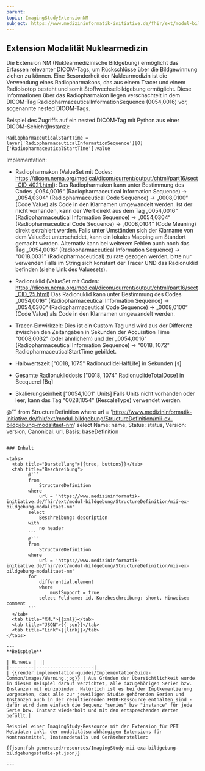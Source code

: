 ```yaml
---
parent:
topic: ImagingStudyExtensionNM
subject: https://www.medizininformatik-initiative.de/fhir/ext/modul-bildgebung/StructureDefinition/mii-ex-bildgebung-modalitaet-nm
---
```


## Extension Modalität Nuklearmedizin

Die Extension NM (Nuklearmedizinische Bildgebung) ermöglicht das Erfassen relevanter DICOM-Tags, um Rückschlüsse über die Bildgewinnung ziehen zu können.
Eine Besonderheit der Nuklearmedizin ist die Verwendung eines Radiopharmakons, das aus einem Tracer und einem Radioisotop besteht und somit Stoffwechselbildgebung ermöglicht.
Diese Informationen über das Radiopharmakon liegen verschachtelt in dem DICOM-Tag RadiopharmaceuticalInformationSequence (0054,0016) vor, sogenannte nested DICOM-Tags.

Beispiel des Zugriffs auf ein nested DICOM-Tag mit Python aus einer DICOM-Schicht(Instanz):
    
    RadiopharmaceuticalStartTime = layer['RadiopharmaceuticalInformationSequence'][0]['RadiopharmaceuticalStartTime'].value

Implementation:
    
* Radiopharmakon (ValueSet mit Codes: https://dicom.nema.org/medical/dicom/current/output/chtml/part16/sect_CID_4021.html):
Das Radiopharmakon kann unter Bestimmung des Codes „0054,0016“ (Radiopharmaceutical Information Sequence) → „0054,0304“ (Radiopharmaceutical Code Sequence)  → „0008,0100“ (Code Value) als Code in den Klarnamen umgewandelt werden.
Ist der nicht vorhanden, kann der Wert direkt aus dem Tag „0054,0016“ (Radiopharmaceutical Information Sequence) → „0054,0304“ (Radiopharmaceutical Code Sequence)  → „0008,0104“ (Code Meaning) direkt extrahiert werden. Falls unter Umständen sich der Klarname von dem ValueSet unterscheidet, kann ein lokales Mapping am Standort gemacht werden. Alternativ kann bei weiterem Fehlen auch noch das Tag „0054,0016“ (Radiopharmaceutical Information Sequence) → "0018,0031" (Radiopharmaceutical) zu rate gezogen werden, bitte nur verwenden Falls im String sich konstant der Tracer UND das Radionuklid befinden (siehe Link des Valuesets).

* Radionuklid (ValueSet mit Codes: https://dicom.nema.org/medical/dicom/current/output/chtml/part16/sect_CID_25.html)
Das Radionuklid kann unter Bestimmung des Codes „0054,0016“ (Radiopharmaceutical Information Sequence) → „0054,0300“ (Radiopharmaceutical Code Sequence)  → „0008,0100“ (Code Value) als Code in den Klarnamen umgewandelt werden.
          
* Tracer-Einwirkzeit:
Dies ist ein Custom Tag und wird aus der Differenz zwischen den Zeitangaben in Sekunden der Acquisition Time "0008,0032" (oder ähnlichem) und der „0054,0016“ (Radiopharmaceutical Information Sequence) → "0018, 1072" RadiopharmaceuticalStartTime gebildet.

* Halbwertszeit ["0018, 1075" RadionuclideHalfLife] in Sekunden [s]

* Gesamte Radionukliddosis ["0018, 1074" RadionuclideTotalDose] in Becquerel [Bq] 

* Skalierungseinheit ["0054,1001" Units]
Falls Units nicht vorhanden oder leer, kann das Tag "0028,1054" (RescaleType) verwendet werden.

@```
from
    StructureDefinition
where
    url = 'https://www.medizininformatik-initiative.de/fhir/ext/modul-bildgebung/StructureDefinition/mii-ex-bildgebung-modalitaet-nm'
select
    Name: name, Status: status, Version: version, Canonical: url, Basis: baseDefinition
```

### Inhalt

<tabs>
  <tab title="Darstellung">{{tree, buttons}}</tab>
  <tab title="Beschreibung">
        @```
        from
	        StructureDefinition
        where
	        url = 'https://www.medizininformatik-initiative.de/fhir/ext/modul-bildgebung/StructureDefinition/mii-ex-bildgebung-modalitaet-nm'
        select
	        Beschreibung: description
        with
            no header
        ```
        @```
        from
            StructureDefinition
        where
            url = 'https://www.medizininformatik-initiative.de/fhir/ext/modul-bildgebung/StructureDefinition/mii-ex-bildgebung-modalitaet-nm'
        for
            differential.element
            where
                mustSupport = true
            select Feldname: id, Kurzbeschreibung: short, Hinweise: comment
        ```
  </tab>
  <tab title="XML">{{xml}}</tab>
  <tab title="JSON">{{json}}</tab>
  <tab title="Link">{{link}}</tab>
</tabs>

--- 
**Beispiele**

| Hinweis |  |
|---------|---------------------|
| {{render:implementation-guides/ImplementationGuide-Common/images/Warning.jpg}} | Aus Gründen der Übersichtlichkeit wurde in diesem Beispiel darauf verzichtet, alle dazugehörigen Serien bzw. Instanzen mit einzubinden. Natürlich ist es bei der Implkementierung vorgesehen, dass alle zur jeweiligen Studie gehörenden Serien und Instanzen auch in der resultierenden FHIR-Ressource enthalten sind - dafür wird dann einfach die Sequenz "series" bzw "instance" für jede Serie bzw. Instanz wiederholt und mit den entsprechenden Werten befüllt.|

Beispiel einer ImagingStudy-Ressource mit der Extension für PET Metadaten inkl. der modalitätsunabhängigen Extensions für Kontrastmittel, Instanzdetails und Gerätehersteller:

{{json:fsh-generated/resources/ImagingStudy-mii-exa-bildgebung-bildgebungsstudie-pt.json}}

---
